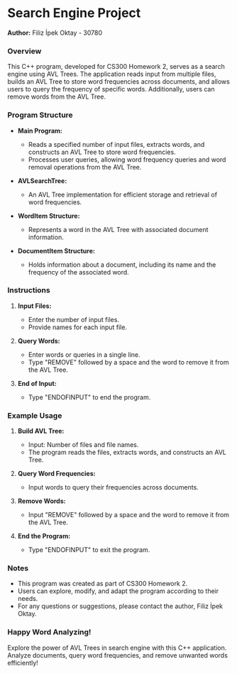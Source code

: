 # Search Engine Project
**Author:** Filiz İpek Oktay - 30780

### Overview
This C++ program, developed for CS300 Homework 2, serves as a search engine using AVL Trees. The application reads input from multiple files, builds an AVL Tree to store word frequencies across documents, and allows users to query the frequency of specific words. Additionally, users can remove words from the AVL Tree.

### Program Structure
- **Main Program:**
  - Reads a specified number of input files, extracts words, and constructs an AVL Tree to store word frequencies.
  - Processes user queries, allowing word frequency queries and word removal operations from the AVL Tree.

- **AVLSearchTree:**
  - An AVL Tree implementation for efficient storage and retrieval of word frequencies.
  
- **WordItem Structure:**
  - Represents a word in the AVL Tree with associated document information.

- **DocumentItem Structure:**
  - Holds information about a document, including its name and the frequency of the associated word.

### Instructions
1. **Input Files:**
   - Enter the number of input files.
   - Provide names for each input file.

2. **Query Words:**
   - Enter words or queries in a single line.
   - Type "REMOVE" followed by a space and the word to remove it from the AVL Tree.

3. **End of Input:**
   - Type "ENDOFINPUT" to end the program.

### Example Usage
1. **Build AVL Tree:**
   - Input: Number of files and file names.
   - The program reads the files, extracts words, and constructs an AVL Tree.

2. **Query Word Frequencies:**
   - Input words to query their frequencies across documents.

3. **Remove Words:**
   - Input "REMOVE" followed by a space and the word to remove it from the AVL Tree.

4. **End the Program:**
   - Type "ENDOFINPUT" to exit the program.

### Notes
- This program was created as part of CS300 Homework 2.
- Users can explore, modify, and adapt the program according to their needs.
- For any questions or suggestions, please contact the author, Filiz İpek Oktay.

### Happy Word Analyzing!
Explore the power of AVL Trees in search engine with this C++ application. Analyze documents, query word frequencies, and remove unwanted words efficiently!
